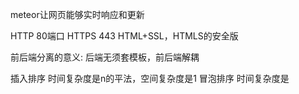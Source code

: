 meteor让网页能够实时响应和更新

HTTP 80端口
HTTPS 443 HTML+SSL，HTMLS的安全版

前后端分离的意义:
后端无须套模板，前后端解耦  


插入排序 时间复杂度是n的平法，空间复杂度是1
冒泡排序 时间复杂度是

